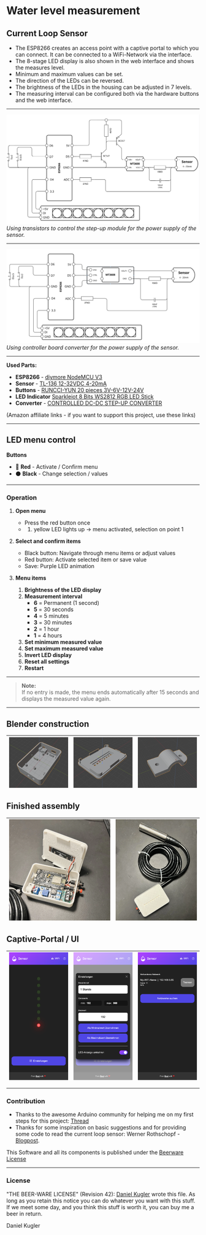 # Water level measurement
## Current Loop Sensor

- The ESP8266 creates an access point with a captive portal to which you can connect.
It can be connected to a WiFi-Network via the interface.
- The 8-stage LED display is also shown in the web interface and shows the measures level.
- Minimum and maximum values can be set.
- The direction of the LEDs can be reversed.
- The brightness of the LEDs in the housing can be adjusted in 7 levels.
- The measuring interval can be configured both via the hardware buttons and the web interface.

---


![Circuit diagram](_res/Schaltplan-Transistor.png)
*Using transistors to control the step-up module for the power supply of the sensor.*


---

![Circuit diagram](_res/Schaltplan-Controller.png)
*Using controller board converter for the power supply of the sensor.*

---

**Used Parts:**

* **ESP8266** - [diymore NodeMCU V3](https://amzn.to/4kDgivv)
* **Sensor** - [TL-136 12-32VDC 4-20mA](https://amzn.to/43LIqXw)
* **Buttons** - [RUNCCI-YUN 20 pieces 3V-6V-12V-24V](https://amzn.to/3STD4TT)
* **LED Indicator** [Sparkleiot 8 Bits WS2812 RGB LED Stick](https://amzn.to/4dA574t)
* **Converter** - [CONTROLLED DC-DC STEP-UP CONVERTER](https://www.curiouselectric.co.uk/products/controlled-dc-dc-step-up-converter)

(Amazon affiliate links - if you want to support this project, use these links)

---

## LED menu control

**Buttons**  
- 🔴 **Red** - Activate / Confirm menu  
- ⚫️ **Black** - Change selection / values  

---

### Operation

1. **Open menu**  
   - Press the red button once  
   - 1. yellow LED lights up → menu activated, selection on point 1  

2. **Select and confirm items**  
   - Black button: Navigate through menu items or adjust values  
   - Red button: Activate selected item or save value  
   - Save: Purple LED animation  


3. **Menu items**  
   1. **Brightness of the LED display**  
   2. **Measurement interval**  
      - **6** = Permanent (1 second)  
      - **5** = 30 seconds  
      - **4** = 5 minutes  
      - **3** = 30 minutes  
      - **2** = 1 hour  
      - **1** = 4 hours  
   3. **Set minimum measured value**  
   4. **Set maximum measured value**  
   5. **Invert LED display**  
   6. **Reset all settings**
   7. **Restart**

---

> **Note:**  
> If no entry is made, the menu ends automatically after 15 seconds and displays the measured value again.

---

## Blender construction

|![3D-Box](_res/3d-box.png)|![3D-Deckel](_res/3d-deckel.png)|![3D-Kabelhalterung](_res/3d-kabelhalterung.png)|
|--------------------------|--------------------------|--------------------------|

## Finished assembly
|![Assembly1](_res/assembly-01.webp)|![Assembly2](_res/assembly-02.webp)|
|-----------------------------------|-----------------------------------|

## Captive-Portal / UI
|![UI1](_res/ui-01.png)|![UI1](_res/ui-02.png)|![UI1](_res/ui-03.png)|
|----------------------|----------------------|----------------------|


---
### Contribution

- Thanks to the awesome Arduino community for helping me on my first steps for this project: [Thread](https://forum.arduino.cc/t/esp8266-arduino-wasserstand-sensor/1325364/28?_gl=1*1spmg4h*_up*MQ..*_ga*MjEyMzMxMjI2Ni4xNzQ2MzU2Mjg0*_ga_NEXN8H46L5*czE3NDYzNTYyODIkbzEkZzAkdDE3NDYzNTYyODIkajAkbDAkaDE2NTY4OTAwNjg.)
- Thanks for some inspiration on basic suggestions and for providing some code to read the current loop sensor: Werner Rothschopf - [Blogpost](https://werner.rothschopf.net/202009_arduino_stromschleifenschnittstelle_4mA_20mA.htm).

This Software and all its components is published under the [Beerware License](https://de.wikipedia.org/wiki/Beerware)

---

### License

"THE BEER-WARE LICENSE" (Revision 42):
[Daniel Kugler](mailto:daniel.kugler@neonsw.de) wrote this file. As long as you retain this notice you
can do whatever you want with this stuff. If we meet some day, and you think
this stuff is worth it, you can buy me a beer in return.

Daniel Kugler
